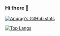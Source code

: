 ### Hi there 👋

[![Anurag's GitHub stats](https://github-readme-stats.vercel.app/api?username=bepetersn)](https://github.com/anuraghazra/github-readme-stats)

[![Top Langs](https://github-readme-stats.vercel.app/api/top-langs/?username=bepetersn)](https://github.com/anuraghazra/github-readme-stats)

<!--
**bepetersn/bepetersn** is a ✨ _special_ ✨ repository because its `README.md` (this file) appears on your GitHub profile.

Here are some ideas to get you started:

- 🔭 I’m currently working on ...
- 🌱 I’m currently learning ...
- 👯 I’m looking to collaborate on ...
- 🤔 I’m looking for help with ...
- 💬 Ask me about ...
- 📫 How to reach me: ...
- 😄 Pronouns: ...
- ⚡ Fun fact: ...
-->
